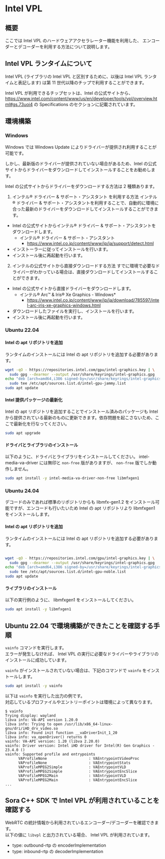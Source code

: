 # Intel VPL

## 概要

ここでは Intel VPL のハードウェアアクセラレーター機能を利用した、
エンコーダーとデコーダーを利用する方法について説明します。

## Intel VPL ランタイムについて

Intel VPL (ライブラリの Intel VPL と区別するために、以後は Intel VPL ランタイムと表記します) は第 11 世代以降のチップで利用することができます。

Intel VPL が利用できるチップセットは、Intel の公式サイトから、<https://www.intel.com/content/www/us/en/developer/tools/vpl/overview.html#gs.73uoi4> の Specifications のセクションに記載されています。

## 環境構築

### Windows

Windows では Windows Update によりドライバーが提供され利用することが可能です。

しかし、最新版のドライバーが提供されていない場合があるため、Intel の公式サイトからドライバーをダウンロードしてインストールすることをお勧めします。

Intel の公式サイトからドライバーをダウンロードする方法は 2 種類あります。

1. インテル® ドライバー & サポート・アシスタント を利用する方法
  インテル® ドライバー & サポート・アシスタントを利用することで、自動的に環境に合った最新のドライバーをダウンロードしてインストールすることができます。
  - Intel の公式サイトからインテル® ドライバー & サポート・アシスタントをダウンロードします。
    - インテル® ドライバー & サポート・アシスタント
      - <https://www.intel.co.jp/content/www/jp/ja/support/detect.html>
  - インストーラーに従ってインストールを行います。
  - インストール後に再起動を行います。

2. インテルの公式サイトから直接ダウンロードする方法
  すでに環境で必要なドライバーがわかっている場合は、直接ダウンロードしてインストールすることができます。
  - Intel の公式サイトから直接ドライバーをダウンロードします。
    - インテル® Arc™ & Iris® Xe Graphics - Windows*
      - <https://www.intel.co.jp/content/www/jp/ja/download/785597/intel-arc-iris-xe-graphics-windows.html>
  - ダウンロードしたファイルを実行し、インストールを行います。
  - インストール後に再起動を行います。

### Ubuntu 22.04

#### Intel の apt リポジトリを追加

ランタイムのインストールには Intel の apt リポジトリを追加する必要があります。

```bash
wget -qO - https://repositories.intel.com/gpu/intel-graphics.key | \
  sudo gpg --dearmor --output /usr/share/keyrings/intel-graphics.gpg
echo "deb [arch=amd64,i386 signed-by=/usr/share/keyrings/intel-graphics.gpg] https://repositories.intel.com/gpu/ubuntu jammy client" | \
  sudo tee /etc/apt/sources.list.d/intel-gpu-jammy.list
sudo apt update
```

#### Intel 提供パッケージの最新化

Intel の apt リポジトリを追加することでインストール済みのパッケージも Intel から提供されている最新のものに更新できます。依存問題を起こさないため、ここで最新化を行なってください。

```bash
sudo apt upgrade
```

#### ドライバとライブラリのインストール

以下のように、ドライバとライブラリをインストールしてください。
intel-media-va-driver には無印と `non-free` 版がありますが、 `non-free` 版でしか動作しません。

```bash
sudo apt install -y intel-media-va-driver-non-free libmfxgen1
```

### Ubuntu 24.04

デコードのみであれば標準のリポジトリからも libmfx-gen1.2 をインストール可能ですが、エンコードも行いたいため Intel の apt リポジトリより libmfxgen1 をインストールします。

#### Intel の apt リポジトリを追加

ランタイムのインストールには Intel の apt リポジトリを追加する必要があります。

```bash

wget -qO - https://repositories.intel.com/gpu/intel-graphics.key | \
  sudo gpg --dearmor --output /usr/share/keyrings/intel-graphics.gpg
echo "deb [arch=amd64,i386 signed-by=/usr/share/keyrings/intel-graphics.gpg] https://repositories.intel.com/gpu/ubuntu noble client" | \
  sudo tee /etc/apt/sources.list.d/intel-gpu-noble.list
sudo apt update
```

#### ライブラリのインストール

以下の実行例のように、 libmfxgen1 をインストールしてください。

```bash
sudo apt install -y libmfxgen1
```

## Ubuntu 22.04 で環境構築ができたことを確認する手順

`vainfo` コマンドを実行します。  
エラーが発生しなければ、 Intel VPL の実行に必要なドライバーやライブラリのインストールに成功しています。

`vainfo` がインストールされていない場合は、下記のコマンドで `vainfo` をインストールします。

```bash
sudo apt install -y vainfo
```

以下は `vainfo` を実行した出力の例です。  
対応しているプロファイルやエントリーポイントは環境によって異なります。

```console
$ vainfo
Trying display: wayland
libva info: VA-API version 1.20.0
libva info: Trying to open /usr/lib/x86_64-linux-gnu/dri/iHD_drv_video.so
libva info: Found init function __vaDriverInit_1_20
libva info: va_openDriver() returns 0
vainfo: VA-API version: 1.20 (libva 2.20.0)
vainfo: Driver version: Intel iHD driver for Intel(R) Gen Graphics - 23.4.0 ()
vainfo: Supported profile and entrypoints
      VAProfileNone                   : VAEntrypointVideoProc
      VAProfileNone                   : VAEntrypointStats
      VAProfileMPEG2Simple            : VAEntrypointVLD
      VAProfileMPEG2Simple            : VAEntrypointEncSlice
      VAProfileMPEG2Main              : VAEntrypointVLD
      VAProfileMPEG2Main              : VAEntrypointEncSlice
...
```

## Sora C++ SDK で Intel VPL が利用されていることを確認する

WebRTC の統計情報から利用されているエンコーダー/デコーダーを確認できます。  
以下の値に `libvpl` と出力されている場合、 Intel VPL が利用されています。

- type: outbound-rtp の encoderImplementation
- type: inbound-rtp の decoderImplementation
